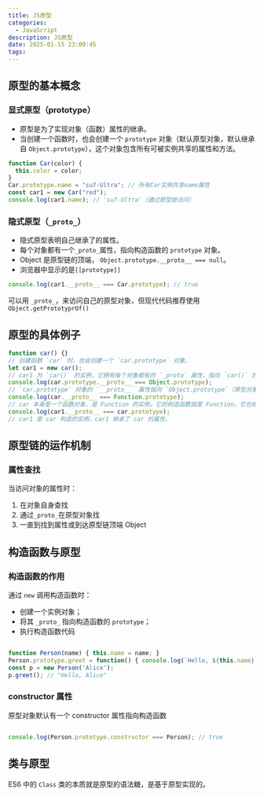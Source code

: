 ```yaml
---
title: JS原型
categories:
  - JavaScript
description: JS原型
date: 2025-01-15 23:09:45
tags:
---
```


## 原型的基本概念

### 显式原型（prototype）

- 原型是为了实现对象（函数）属性的继承。
- 当创建一个函数时，也会创建一个 `prototype` 对象（默认原型对象，默认继承自 `Object.prototype`），这个对象包含所有可被实例共享的属性和方法。

```js
function Car(color) {
  this.color = color;
}
Car.prototype.name = "su7-Ultra"; // 所有Car实例共享name属性
const car1 = new Car("red");
console.log(car1.name); // 'su7-Ultra'（通过原型链访问）
```

### 隐式原型（`_proto_`）

- 隐式原型表明自己继承了的属性。
- 每个对象都有一个`_proto_`属性，指向构造函数的 `prototype` 对象。
- Object 是原型链的顶端， `Object.prototype.__proto__ === null`。
- 浏览器中显示的是`[[prototype]]`

```js
console.log(car1.__proto__ === Car.prototype); // true
```

可以用 `_proto_`，来访问自己的原型对象，但现代代码推荐使用`Object.getPrototyprOf()`

## 原型的具体例子

```js
function car() {}
// 创建函数 `car` 时，也会创建一个 `car.prototype` 对象。
let car1 = new car();
// car1 为 `car()` 的实例，它拥有每个对象都有的 `_proto` 属性，指向 `car()` 的 `prototype` 对象，来继承这些属性
console.log(car.prototype.__proto__ === Object.prototype);
// `car.prototype` 对象的 `__proto__` 属性指向 `Object.prototype`（原型对象的构造函数）。
console.log(car.__proto__ === Function.prototype);
// car 本身是一个函数对象，是 Function 的实例，它的构造函数就是 Function，它也继承了 Function 的属性。
console.log(car1.__proto__ === car.prototype);
// car1 是 car 构造的实例，car1 继承了 car 的属性。
```

## 原型链的运作机制

### 属性查找

当访问对象的属性时：

1. 在对象自身查找
2. 通过`_proto_`在原型对象找
3. 一直到找到属性或到达原型链顶端 Object

## 构造函数与原型

### 构造函数的作用

通过 `new` 调用构造函数时：  
- 创建一个实例对象；
- 将其 `_proto_` 指向构造函数的 `prototype`；
- 执行构造函数代码

```js

function Person(name) { this.name = name; }
Person.prototype.greet = function() { console.log(`Hello, ${this.name}`); };
const p = new Person('Alice');
p.greet(); // "Hello, Alice"

```

### constructor 属性

原型对象默认有一个 constructor 属性指向构造函数

```js

console.log(Person.prototype.constructor === Person); // true

```

## 类与原型

ES6 中的 `Class` 类的本质就是原型的语法糖，是基于原型实现的。  
